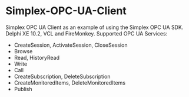 # Simplex-OPC-UA-Client
Simplex OPC UA Client as an example of using the Simplex OPC UA SDK.
Delphi XE 10.2, VCL and FireMonkey.
Supported OPC UA Services:
  - CreateSession, ActivateSession, CloseSession
  - Browse
  - Read, HistoryRead
  - Write
  - Call
  - CreateSubscription, DeleteSubscription
  - CreateMonitoredItems, DeleteMonitoredItems
  - Publish
